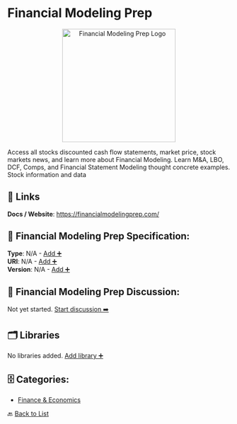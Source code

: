 # Financial Modeling Prep
<p align="center">
    <img width="256" src="https://raw.githubusercontent.com/apis-list/apis-list/main/apis/financial-modeling-prep/logo_256x256.png" alt="Financial Modeling Prep Logo"/>
</p>
Access all stocks discounted cash flow statements, market price, stock markets news, and learn more about Financial Modeling. Learn M&amp;A, LBO, DCF, Comps, and Financial Statement Modeling thought concrete examples. Stock information and data

##  🔗 Links
**Docs / Website**: https://financialmodelingprep.com/

## 🧬 Financial Modeling Prep Specification:
**Type**: N/A - [Add ➕](https://github.com/apis-list/apis-list/edit/main/apis.yaml#L6505)  
**URI**: N/A - [Add ➕](https://github.com/apis-list/apis-list/edit/main/apis.yaml#L6505)  
**Version**: N/A - [Add ➕](https://github.com/apis-list/apis-list/edit/main/apis.yaml#L6505)

## 💬 Financial Modeling Prep Discussion:
Not yet started. [Start discussion ➡️](https://github.com/apis-list/apis-list/discussions/new)

## 🗂️ Libraries

No libraries added. [Add library ➕](https://github.com/apis-list/apis-list/edit/main/apis.yaml#L6505)    


## 🗄️ Categories:
- [Finance & Economics](https://github.com/apis-list/apis-list#finance--economics-)

🔙  [Back to List](https://github.com/apis-list/apis-list)
